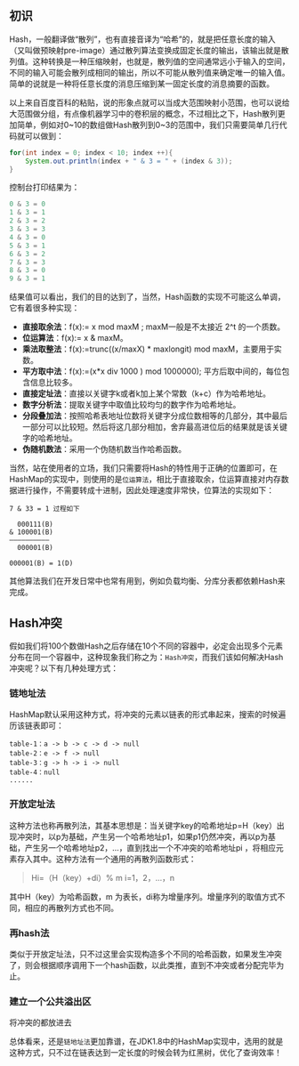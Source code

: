 ## 初识
Hash，一般翻译做“散列”，也有直接音译为“哈希”的，就是把任意长度的输入（又叫做预映射pre-image）通过散列算法变换成固定长度的输出，该输出就是散列值。这种转换是一种压缩映射，也就是，散列值的空间通常远小于输入的空间，不同的输入可能会散列成相同的输出，所以不可能从散列值来确定唯一的输入值。简单的说就是一种将任意长度的消息压缩到某一固定长度的消息摘要的函数。

以上来自百度百科的粘贴，说的形象点就可以当成大范围映射小范围，也可以说给大范围做分组，有点像机器学习中的卷积层的概念，不过相比之下，Hash散列更加简单，例如对0~10的数组做Hash散列到0~3的范围中，我们只需要简单几行代码就可以做到：
```java
for(int index = 0; index < 10; index ++){
	System.out.println(index + " & 3 = " + (index & 3));
}
```
控制台打印结果为：
```java
0 & 3 = 0
1 & 3 = 1
2 & 3 = 2
3 & 3 = 3
4 & 3 = 0
5 & 3 = 1
6 & 3 = 2
7 & 3 = 3
8 & 3 = 0
9 & 3 = 1
```
结果值可以看出，我们的目的达到了，当然，Hash函数的实现不可能这么单调，它有着很多种实现：
 - **直接取余法**：f(x):= x mod maxM ; maxM一般是不太接近 2^t 的一个质数。
 - **位运算法**：f(x):= x & maxM。
 - **乘法取整法**：f(x):=trunc((x/maxX) * maxlongit) mod maxM，主要用于实数。
 - **平方取中法**：f(x):=(x*x div 1000 ) mod 1000000); 平方后取中间的，每位包含信息比较多。
 - **直接定址法**：直接以关键字k或者k加上某个常数（k+c）作为哈希地址。
 - **数字分析法**：提取关键字中取值比较均匀的数字作为哈希地址。
 - **分段叠加法**：按照哈希表地址位数将关键字分成位数相等的几部分，其中最后一部分可以比较短。然后将这几部分相加，舍弃最高进位后的结果就是该关键字的哈希地址。
 - **伪随机数法**：采用一个伪随机数当作哈希函数。

当然，站在使用者的立场，我们只需要将Hash的特性用于正确的位置即可，在HashMap的实现中，则使用的是``位运算法``，相比于直接取余，位运算直接对内存数据进行操作，不需要转成十进制，因此处理速度非常快，位算法的实现如下：
```
7 & 33 = 1 过程如下

  000111(B)
& 100001(B)
——————————
  000001(B)

000001(B) = 1(D)
```
其他算法我们在开发日常中也常有用到，例如负载均衡、分库分表都依赖Hash来完成。
## Hash冲突
假如我们将100个数做Hash之后存储在10个不同的容器中，必定会出现多个元素分布在同一个容器中，这种现象我们称之为：``Hash冲突``，而我们该如何解决Hash冲突呢？以下有几种处理方式：
### 链地址法
HashMap默认采用这种方式，将冲突的元素以链表的形式串起来，搜索的时候遍历该链表即可：
```
table-1：a -> b -> c -> d -> null
table-2：e -> f -> null
table-3：g -> h -> i -> null
table-4：null
......
```
### 开放定址法
这种方法也称再散列法，其基本思想是：当关键字key的哈希地址p=H（key）出现冲突时，以p为基础，产生另一个哈希地址p1，如果p1仍然冲突，再以p为基础，产生另一个哈希地址p2，…，直到找出一个不冲突的哈希地址pi ，将相应元素存入其中。这种方法有一个通用的再散列函数形式：

> Hi=（H（key）+di）% m i=1，2，…，n

其中H（key）为哈希函数，m 为表长，di称为增量序列。增量序列的取值方式不同，相应的再散列方式也不同。
### 再hash法
类似于开放定址法，只不过这里会实现构造多个不同的哈希函数，如果发生冲突了，则会根据顺序调用下一个hash函数，以此类推，直到不冲突或者分配完毕为止。
### 建立一个公共溢出区
将冲突的都放进去

总体看来，还是``链地址法``更加靠谱，在JDK1.8中的HashMap实现中，选用的就是这种方式，只不过在链表达到一定长度的时候会转为红黑树，优化了查询效率！
